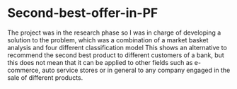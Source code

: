 # Second-best-offer-in-PF
The project was in the research phase so I was in charge of developing a solution to the problem, which was a combination of a market basket analysis and four different classification model  This shows an alternative to recommend the second best product to different customers of a bank, but this does not mean that it can be applied to other fields such as e-commerce, auto service stores or in general to any company engaged in the sale of different products.
